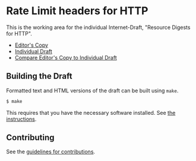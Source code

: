# Rate Limit headers for HTTP

This is the working area for the individual Internet-Draft, "Resource Digests for HTTP".

* [Editor's Copy](https://ioggstream.github.io/draft-polli-ratelimit-headers/#go.draft-polli-ratelimit-headers.html)
* [Individual Draft](https://tools.ietf.org/html/draft-polli-ratelimit-headers)
* [Compare Editor's Copy to Individual Draft](https://ioggstream.github.io/draft-polli-ratelimit-headers/#go.draft-polli-ratelimit-headers.diff)

## Building the Draft

Formatted text and HTML versions of the draft can be built using `make`.

```sh
$ make
```

This requires that you have the necessary software installed.  See
[the instructions](https://github.com/martinthomson/i-d-template/blob/master/doc/SETUP.md).


## Contributing

See the
[guidelines for contributions](https://github.com/ioggstream/draft-polli-ratelimit-headers/blob/master/CONTRIBUTING.md).
